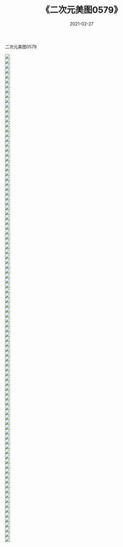 ﻿---
layout: post
title:  《二次元美图0579》
date:   2021-02-27
img: http://imgx.orgx.ga/二次元/2021/二次元美图0579/000.jpg
categories: [美女, 清纯, 唯美]
---

二次元美图0579

 ![](http://imgx.orgx.ga/二次元/2021/二次元美图0579/001.png) <br>![](http://imgx.orgx.ga/二次元/2021/二次元美图0579/002.png) <br>![](http://imgx.orgx.ga/二次元/2021/二次元美图0579/003.png) <br>![](http://imgx.orgx.ga/二次元/2021/二次元美图0579/004.png) <br>![](http://imgx.orgx.ga/二次元/2021/二次元美图0579/005.png) <br>![](http://imgx.orgx.ga/二次元/2021/二次元美图0579/006.png) <br>![](http://imgx.orgx.ga/二次元/2021/二次元美图0579/007.png) <br>![](http://imgx.orgx.ga/二次元/2021/二次元美图0579/008.png) <br>![](http://imgx.orgx.ga/二次元/2021/二次元美图0579/009.png) <br>![](http://imgx.orgx.ga/二次元/2021/二次元美图0579/010.png) <br>![](http://imgx.orgx.ga/二次元/2021/二次元美图0579/011.png) <br>![](http://imgx.orgx.ga/二次元/2021/二次元美图0579/012.png) <br>![](http://imgx.orgx.ga/二次元/2021/二次元美图0579/013.png) <br>![](http://imgx.orgx.ga/二次元/2021/二次元美图0579/014.png) <br>![](http://imgx.orgx.ga/二次元/2021/二次元美图0579/015.png) <br>![](http://imgx.orgx.ga/二次元/2021/二次元美图0579/016.png) <br>![](http://imgx.orgx.ga/二次元/2021/二次元美图0579/017.png) <br>![](http://imgx.orgx.ga/二次元/2021/二次元美图0579/018.png) <br>![](http://imgx.orgx.ga/二次元/2021/二次元美图0579/019.png) <br>![](http://imgx.orgx.ga/二次元/2021/二次元美图0579/020.png) <br>![](http://imgx.orgx.ga/二次元/2021/二次元美图0579/021.png) <br>![](http://imgx.orgx.ga/二次元/2021/二次元美图0579/022.png) <br>![](http://imgx.orgx.ga/二次元/2021/二次元美图0579/023.png) <br>![](http://imgx.orgx.ga/二次元/2021/二次元美图0579/024.png) <br>![](http://imgx.orgx.ga/二次元/2021/二次元美图0579/025.png) <br>![](http://imgx.orgx.ga/二次元/2021/二次元美图0579/026.png) <br>![](http://imgx.orgx.ga/二次元/2021/二次元美图0579/027.png) <br>![](http://imgx.orgx.ga/二次元/2021/二次元美图0579/028.png) <br>![](http://imgx.orgx.ga/二次元/2021/二次元美图0579/029.png) <br>![](http://imgx.orgx.ga/二次元/2021/二次元美图0579/030.png) <br>![](http://imgx.orgx.ga/二次元/2021/二次元美图0579/031.png) <br>![](http://imgx.orgx.ga/二次元/2021/二次元美图0579/032.png) <br>![](http://imgx.orgx.ga/二次元/2021/二次元美图0579/033.png) <br>![](http://imgx.orgx.ga/二次元/2021/二次元美图0579/034.png) <br>![](http://imgx.orgx.ga/二次元/2021/二次元美图0579/035.png) <br>![](http://imgx.orgx.ga/二次元/2021/二次元美图0579/036.png) <br>![](http://imgx.orgx.ga/二次元/2021/二次元美图0579/037.png) <br>![](http://imgx.orgx.ga/二次元/2021/二次元美图0579/038.png) <br>![](http://imgx.orgx.ga/二次元/2021/二次元美图0579/039.png) <br>![](http://imgx.orgx.ga/二次元/2021/二次元美图0579/040.png) <br>![](http://imgx.orgx.ga/二次元/2021/二次元美图0579/041.png) <br>![](http://imgx.orgx.ga/二次元/2021/二次元美图0579/042.png) <br>![](http://imgx.orgx.ga/二次元/2021/二次元美图0579/043.png) <br>![](http://imgx.orgx.ga/二次元/2021/二次元美图0579/044.png) <br>![](http://imgx.orgx.ga/二次元/2021/二次元美图0579/045.png) <br>![](http://imgx.orgx.ga/二次元/2021/二次元美图0579/046.png) <br>![](http://imgx.orgx.ga/二次元/2021/二次元美图0579/047.png) <br>![](http://imgx.orgx.ga/二次元/2021/二次元美图0579/048.png) <br>![](http://imgx.orgx.ga/二次元/2021/二次元美图0579/049.png) <br>![](http://imgx.orgx.ga/二次元/2021/二次元美图0579/050.png) <br>![](http://imgx.orgx.ga/二次元/2021/二次元美图0579/051.png) <br>![](http://imgx.orgx.ga/二次元/2021/二次元美图0579/052.png) <br>![](http://imgx.orgx.ga/二次元/2021/二次元美图0579/053.png) <br>![](http://imgx.orgx.ga/二次元/2021/二次元美图0579/054.png) <br>![](http://imgx.orgx.ga/二次元/2021/二次元美图0579/055.png) <br>![](http://imgx.orgx.ga/二次元/2021/二次元美图0579/056.png) <br>![](http://imgx.orgx.ga/二次元/2021/二次元美图0579/057.png) <br>![](http://imgx.orgx.ga/二次元/2021/二次元美图0579/058.png) <br>![](http://imgx.orgx.ga/二次元/2021/二次元美图0579/059.png) <br>![](http://imgx.orgx.ga/二次元/2021/二次元美图0579/060.png) <br>![](http://imgx.orgx.ga/二次元/2021/二次元美图0579/061.png) <br>![](http://imgx.orgx.ga/二次元/2021/二次元美图0579/062.png) <br>![](http://imgx.orgx.ga/二次元/2021/二次元美图0579/063.png) <br>![](http://imgx.orgx.ga/二次元/2021/二次元美图0579/064.png) <br>![](http://imgx.orgx.ga/二次元/2021/二次元美图0579/065.png) <br>![](http://imgx.orgx.ga/二次元/2021/二次元美图0579/066.png) <br>![](http://imgx.orgx.ga/二次元/2021/二次元美图0579/067.png) <br>![](http://imgx.orgx.ga/二次元/2021/二次元美图0579/068.png) <br>![](http://imgx.orgx.ga/二次元/2021/二次元美图0579/069.png) <br>![](http://imgx.orgx.ga/二次元/2021/二次元美图0579/070.png) <br>![](http://imgx.orgx.ga/二次元/2021/二次元美图0579/071.png) <br>![](http://imgx.orgx.ga/二次元/2021/二次元美图0579/072.png) <br>![](http://imgx.orgx.ga/二次元/2021/二次元美图0579/073.png) <br>![](http://imgx.orgx.ga/二次元/2021/二次元美图0579/074.png) <br>![](http://imgx.orgx.ga/二次元/2021/二次元美图0579/075.png) <br>![](http://imgx.orgx.ga/二次元/2021/二次元美图0579/076.png) <br>![](http://imgx.orgx.ga/二次元/2021/二次元美图0579/077.png) <br>![](http://imgx.orgx.ga/二次元/2021/二次元美图0579/078.png) <br>![](http://imgx.orgx.ga/二次元/2021/二次元美图0579/079.png) <br>![](http://imgx.orgx.ga/二次元/2021/二次元美图0579/080.png) <br>![](http://imgx.orgx.ga/二次元/2021/二次元美图0579/081.png) <br>![](http://imgx.orgx.ga/二次元/2021/二次元美图0579/082.png) <br>![](http://imgx.orgx.ga/二次元/2021/二次元美图0579/083.png) <br>![](http://imgx.orgx.ga/二次元/2021/二次元美图0579/084.png) <br>![](http://imgx.orgx.ga/二次元/2021/二次元美图0579/085.png) <br>![](http://imgx.orgx.ga/二次元/2021/二次元美图0579/086.png) <br>![](http://imgx.orgx.ga/二次元/2021/二次元美图0579/087.png) <br>![](http://imgx.orgx.ga/二次元/2021/二次元美图0579/088.png) <br>![](http://imgx.orgx.ga/二次元/2021/二次元美图0579/089.png) <br>![](http://imgx.orgx.ga/二次元/2021/二次元美图0579/090.png) <br>![](http://imgx.orgx.ga/二次元/2021/二次元美图0579/091.png) <br>![](http://imgx.orgx.ga/二次元/2021/二次元美图0579/092.png) <br>![](http://imgx.orgx.ga/二次元/2021/二次元美图0579/093.png) <br>![](http://imgx.orgx.ga/二次元/2021/二次元美图0579/094.png) <br>![](http://imgx.orgx.ga/二次元/2021/二次元美图0579/095.png) <br>![](http://imgx.orgx.ga/二次元/2021/二次元美图0579/096.png) <br>![](http://imgx.orgx.ga/二次元/2021/二次元美图0579/097.png) <br>![](http://imgx.orgx.ga/二次元/2021/二次元美图0579/098.png) <br>![](http://imgx.orgx.ga/二次元/2021/二次元美图0579/099.png) <br>![](http://imgx.orgx.ga/二次元/2021/二次元美图0579/100.png) <br>
